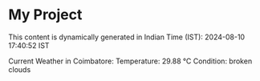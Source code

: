 # My Project

This content is dynamically generated in Indian Time (IST): 2024-08-10 17:40:52 IST


Current Weather in Coimbatore:
Temperature: 29.88 °C
Condition: broken clouds
